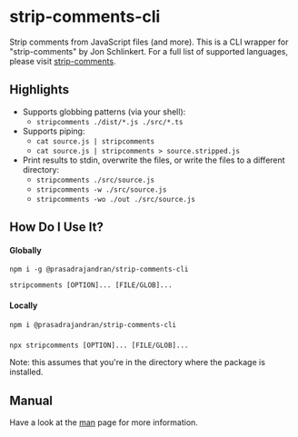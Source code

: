 # strip-comments-cli

Strip comments from JavaScript files (and more). This is a CLI wrapper for
"strip-comments" by Jon Schlinkert. For a full list of supported languages,
please visit [strip-comments](https://github.com/jonschlinkert/strip-comments#readme).

## Highlights

- Supports globbing patterns (via your shell):
  - `stripcomments ./dist/*.js ./src/*.ts`
- Supports piping:
  - `cat source.js | stripcomments`
  - `cat source.js | stripcomments > source.stripped.js`
- Print results to stdin, overwrite the files, or write the files to a
  different directory:
  - `stripcomments ./src/source.js`
  - `stripcomments -w ./src/source.js`
  - `stripcomments -wo ./out ./src/source.js`

## How Do I Use It?

#### Globally

```Shell
npm i -g @prasadrajandran/strip-comments-cli
```

```Shell
stripcomments [OPTION]... [FILE/GLOB]...
```

#### Locally

```Shell
npm i @prasadrajandran/strip-comments-cli
```

###

```Shell
npx stripcomments [OPTION]... [FILE/GLOB]...
```

Note: this assumes that you're in the directory where the package is installed.

## Manual

Have a look at the [man](https://raw.githubusercontent.com/prasadrajandran/strip-comments-cli/main/man)
page for more information.
